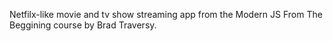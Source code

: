 Netfilx-like movie and tv show streaming app from the Modern JS From The Beggining course by Brad Traversy.
